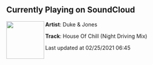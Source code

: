 ## Currently Playing on SoundCloud

[<img align="left" width="100" src="https://i1.sndcdn.com/artworks-KJPjZcByQ9KYS5Jy-RM358g-t50x50.jpg">](https://soundcloud.com/dukeandjones/house-of-chill-night-driving-mix)

**Artist**: Duke & Jones 

**Track**: House Of Chill (Night Driving Mix)

Last updated at 02/25/2021 06:45
